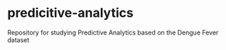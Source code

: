 # predicitive-analytics
Repository for studying Predictive Analytics based on the Dengue Fever dataset
